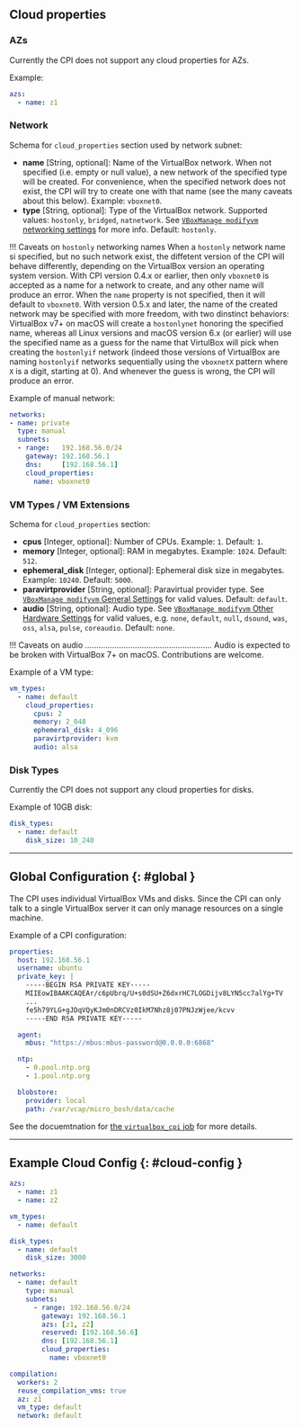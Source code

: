 ## Cloud properties

### AZs

Currently the CPI does not support any cloud properties for AZs.

Example:

```yaml
azs:
  - name: z1
```

### Network

Schema for `cloud_properties` section used by network subnet:

* **name** [String, optional]: Name of the VirtualBox network. When not
  specified (i.e. empty or null value), a new network of the specified type
  will be created. For convenience, when the specified network does not exist,
  the CPI will try to create one with that name (see the many caveats about
  this below). Example: `vboxnet0`.
* **type** [String, optional]: Type of the VirtualBox network. Supported
  values: `hostonly`, `bridged`, `natnetwork`.
  See [`VBoxManage modifyvm` networking settings][modifyvm_net_settings] for
  more info. Default: `hostonly`.

[modifyvm_net_settings]: https://www.virtualbox.org/manual/ch08.html#vboxmanage-modifyvm-networking

!!! Caveats on `hostonly` networking names
    When a `hostonly` network name si specified, but no such network exist,
    the diffetent version of the CPI will behave differently, depending on the
    VirtualBox version an operating system version.
    With CPI version 0.4.x or earlier, then only `vboxnet0` is accepted as a
    name for a network to create, and any other name will produce an error.
    When the `name` property is not specified, then it will default to
    `vboxnet0`.
    With version 0.5.x and later, the name of the created network may be
    specified with more freedom, with two dinstinct behaviors: VirtualBox v7+
    on macOS will create a `hostonlynet` honoring the specified name, whereas
    all Linux versions and macOS version 6.x (or earlier) will use the
    specified name as a guess for the name that VirtulBox will pick when
    creating the `hostonlyif` network (indeed those versions of VirtualBox are
    naming `hostonlyif` networks sequentially using the `vboxnetX` pattern
    where `X` is a digit, starting at 0). And whenever the guess is wrong, the
    CPI will produce an error.

Example of manual network:

```yaml
networks:
- name: private
  type: manual
  subnets:
  - range:   192.168.56.0/24
    gateway: 192.168.56.1
    dns:     [192.168.56.1]
    cloud_properties:
      name: vboxnet0
```

### VM Types / VM Extensions

Schema for `cloud_properties` section:

* **cpus** [Integer, optional]: Number of CPUs. Example: `1`. Default: `1`.
* **memory** [Integer, optional]: RAM in megabytes. Example: `1024`. Default:
  `512`.
* **ephemeral_disk** [Integer, optional]: Ephemeral disk size in megabytes.
  Example: `10240`. Default: `5000`.
* **paravirtprovider** [String, optional]: Paravirtual provider type. See
  [`VBoxManage modifyvm` General Settings][modifyvm_general_settings] for
  valid values. Default: `default`.
* **audio** [String, optional]: Audio type. See [`VBoxManage modifyvm` Other
  Hardware Settings][modifyvm_other_hardware] for valid values, e.g. `none`,
  `default`, `null`, `dsound`, `was`, `oss`, `alsa`, `pulse`, `coreaudio`.
  Default: `none`.

!!! Caveats on audio ........................................................
    Audio is expected to be broken with VirtualBox 7+ on macOS. Contributions
    are welcome.

[modifyvm_general_settings]: https://www.virtualbox.org/manual/ch08.html#vboxmanage-modifyvm-general
[modifyvm_other_hardware]: https://www.virtualbox.org/manual/ch08.html#vboxmanage-modifyvm-other-hardware

Example of a VM type:

```yaml
vm_types:
  - name: default
    cloud_properties:
      cpus: 2
      memory: 2_048
      ephemeral_disk: 4_096
      paravirtprovider: kvm
      audio: alsa
```

### Disk Types

Currently the CPI does not support any cloud properties for disks.

Example of 10GB disk:

```yaml
disk_types:
  - name: default
    disk_size: 10_240
```

---
## Global Configuration {: #global }

The CPI uses individual VirtualBox VMs and disks. Since the CPI can only talk to a single VirtualBox server it can only manage resources on a single machine.

Example of a CPI configuration:

```yaml
properties:
  host: 192.168.56.1
  username: ubuntu
  private_key: |
    -----BEGIN RSA PRIVATE KEY-----
    MIIEowIBAAKCAQEAr/c6pUbrq/U+s0dSU+Z6dxrHC7LOGDijv8LYN5cc7alYg+TV
    ...
    fe5h79YLG+gJDqVQyKJm0nDRCVz0IkM7Nhz8j07PNJzWjee/kcvv
    -----END RSA PRIVATE KEY-----

  agent:
    mbus: "https://mbus:mbus-password@0.0.0.0:6868"

  ntp:
    - 0.pool.ntp.org
    - 1.pool.ntp.org

  blobstore:
    provider: local
    path: /var/vcap/micro_bosh/data/cache
```

See the docuemtnation for [the `virtualbox_cpi` job][virtualbox_cpi_job] for
more details.

[virtualbox_cpi_job]: https://bosh.io/jobs/virtualbox_cpi?source=github.com/cppforlife/bosh-virtualbox-cpi-release

---
## Example Cloud Config {: #cloud-config }

```yaml
azs:
  - name: z1
  - name: z2

vm_types:
  - name: default

disk_types:
  - name: default
    disk_size: 3000

networks:
  - name: default
    type: manual
    subnets:
      - range: 192.168.56.0/24
        gateway: 192.168.56.1
        azs: [z1, z2]
        reserved: [192.168.56.6]
        dns: [192.168.56.1]
        cloud_properties:
          name: vboxnet0

compilation:
  workers: 2
  reuse_compilation_vms: true
  az: z1
  vm_type: default
  network: default
```
